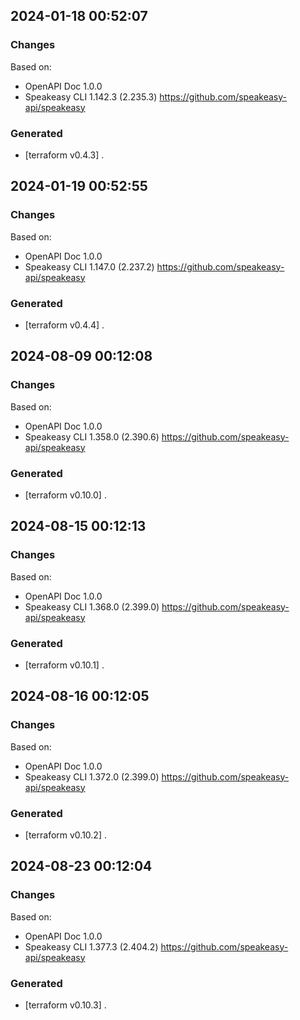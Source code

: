 

## 2024-01-18 00:52:07
### Changes
Based on:
- OpenAPI Doc 1.0.0 
- Speakeasy CLI 1.142.3 (2.235.3) https://github.com/speakeasy-api/speakeasy
### Generated
- [terraform v0.4.3] .

## 2024-01-19 00:52:55
### Changes
Based on:
- OpenAPI Doc 1.0.0 
- Speakeasy CLI 1.147.0 (2.237.2) https://github.com/speakeasy-api/speakeasy
### Generated
- [terraform v0.4.4] .

## 2024-08-09 00:12:08
### Changes
Based on:
- OpenAPI Doc 1.0.0 
- Speakeasy CLI 1.358.0 (2.390.6) https://github.com/speakeasy-api/speakeasy
### Generated
- [terraform v0.10.0] .

## 2024-08-15 00:12:13
### Changes
Based on:
- OpenAPI Doc 1.0.0 
- Speakeasy CLI 1.368.0 (2.399.0) https://github.com/speakeasy-api/speakeasy
### Generated
- [terraform v0.10.1] .

## 2024-08-16 00:12:05
### Changes
Based on:
- OpenAPI Doc 1.0.0 
- Speakeasy CLI 1.372.0 (2.399.0) https://github.com/speakeasy-api/speakeasy
### Generated
- [terraform v0.10.2] .

## 2024-08-23 00:12:04
### Changes
Based on:
- OpenAPI Doc 1.0.0 
- Speakeasy CLI 1.377.3 (2.404.2) https://github.com/speakeasy-api/speakeasy
### Generated
- [terraform v0.10.3] .